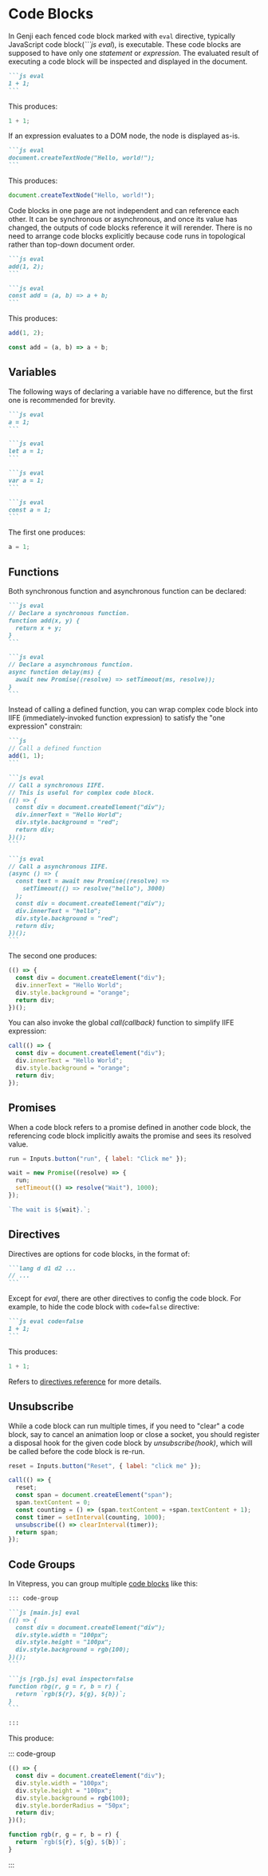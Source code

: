 # Code Blocks

In Genji each fenced code block marked with `eval` directive, typically JavaScript code block(_\`\`\`js eval_), is executable. These code blocks are supposed to have only one _statement_ or _expression_. The evaluated result of executing a code block will be inspected and displayed in the document.

````md
```js eval
1 + 1;
```
````

This produces:

```js eval
1 + 1;
```

If an expression evaluates to a DOM node, the node is displayed as-is.

````md
```js eval
document.createTextNode("Hello, world!");
```
````

This produces:

```js eval
document.createTextNode("Hello, world!");
```

Code blocks in one page are not independent and can reference each other. It can be synchronous or asynchronous, and once its value has changed, the outputs of code blocks reference it will rerender. There is no need to arrange code blocks explicitly because code runs in topological rather than top-down document order.

````md
```js eval
add(1, 2);
```

```js eval
const add = (a, b) => a + b;
```
````

This produces:

```js eval
add(1, 2);
```

```js eval
const add = (a, b) => a + b;
```

## Variables

The following ways of declaring a variable have no difference, but the first one is recommended for brevity.

````md
```js eval
a = 1;
```

```js eval
let a = 1;
```

```js eval
var a = 1;
```

```js eval
const a = 1;
```
````

The first one produces:

```js eval
a = 1;
```

## Functions

Both synchronous function and asynchronous function can be declared:

````md
```js eval
// Declare a synchronous function.
function add(x, y) {
  return x + y;
}
```

```js eval
// Declare a asynchronous function.
async function delay(ms) {
  await new Promise((resolve) => setTimeout(ms, resolve));
}
```
````

Instead of calling a defined function, you can wrap complex code block into IIFE (immediately-invoked function expression) to satisfy the "one expression" constrain:

````md
```js
// Call a defined function
add(1, 1);
```

```js eval
// Call a synchronous IIFE.
// This is useful for complex code block.
(() => {
  const div = document.createElement("div");
  div.innerText = "Hello World";
  div.style.background = "red";
  return div;
})();
```

```js eval
// Call a asynchronous IIFE.
(async () => {
  const text = await new Promise((resolve) =>
    setTimeout(() => resolve("hello"), 3000)
  );
  const div = document.createElement("div");
  div.innerText = "hello";
  div.style.background = "red";
  return div;
})();
```
````

The second one produces:

```js eval
(() => {
  const div = document.createElement("div");
  div.innerText = "Hello World";
  div.style.background = "orange";
  return div;
})();
```

You can also invoke the global _call(callback)_ function to simplify IIFE expression:

```js eval
call(() => {
  const div = document.createElement("div");
  div.innerText = "Hello World";
  div.style.background = "orange";
  return div;
});
```

## Promises

When a code block refers to a promise defined in another code block, the referencing code block implicitly awaits the promise and sees its resolved value.

```js eval code=false
run = Inputs.button("run", { label: "Click me" });
```

```js eval
wait = new Promise((resolve) => {
  run;
  setTimeout(() => resolve("Wait"), 1000);
});
```

```js eval
`The wait is ${wait}.`;
```

## Directives

Directives are options for code blocks, in the format of:

````md
```lang d d1 d2 ...
// ...
```
````

Except for _eval_, there are other directives to config the code block. For example, to hide the code block with `code=false` directive:

````md
```js eval code=false
1 + 1;
```
````

This produces:

```js eval code=false
1 + 1;
```

Refers to [directives reference](/reference/directives) for more details.

## Unsubscribe

While a code block can run multiple times, if you need to "clear" a code block, say to cancel an animation loop or close a socket, you should register a disposal hook for the given code block by _unsubscribe(hook)_, which will be called before the code block is re-run.

```js eval code=false
reset = Inputs.button("Reset", { label: "click me" });
```

```js eval
call(() => {
  reset;
  const span = document.createElement("span");
  span.textContent = 0;
  const counting = () => (span.textContent = +span.textContent + 1);
  const timer = setInterval(counting, 1000);
  unsubscribe(() => clearInterval(timer));
  return span;
});
```

## Code Groups

In Vitepress, you can group multiple [code blocks](https://vitepress.dev/guide/markdown#code-groups) like this:

````md
::: code-group

```js [main.js] eval
(() => {
  const div = document.createElement("div");
  div.style.width = "100px";
  div.style.height = "100px";
  div.style.background = rgb(100);
})();
```

```js [rgb.js] eval inspector=false
function rbg(r, g = r, b = r) {
  return `rgb(${r}, ${g}, ${b})`;
}
```

:::
````

This produce:

::: code-group

```js [main.js] eval
(() => {
  const div = document.createElement("div");
  div.style.width = "100px";
  div.style.height = "100px";
  div.style.background = rgb(100);
  div.style.borderRadius = "50px";
  return div;
})();
```

```js [rgb.js] eval inspector=false
function rgb(r, g = r, b = r) {
  return `rgb(${r}, ${g}, ${b})`;
}
```

:::
